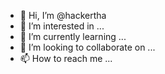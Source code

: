 - 👋 Hi, I’m @hackertha
- 👀 I’m interested in ...
- 🌱 I’m currently learning ...
- 💞️ I’m looking to collaborate on ...
- 📫 How to reach me ...

<!---
hackertha/hackertha is a ✨ special ✨ repository because its `README.md` (this file) appears on your GitHub profile.
You can click the Preview link to take a look at your changes.
--->
